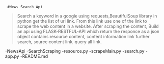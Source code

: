 
     #News Search Api 

>Search a keyword in a google using requests,BeautifulSoup library in python get the list of url link. From this link use one of the link to scrape the web content in a website. After scraping the content, Build an api using FLASK-RESTFUL-API which return the responce as a json object contains resource content, content information link further search, source content link,  query all link.

-NewsApi
    -SearchScraping
        -resource.py
        -scrapeMain.py
        -search.py
    -app.py
    -README.md

